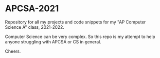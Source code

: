 # APCSA-2021

Repository for all my projects and code snippets for my "AP Computer Science A" class, 2021-2022. 

Computer Science can be very complex. So this repo is my attempt to help anyone struggling with APCSA or CS in general. 

Cheers.
